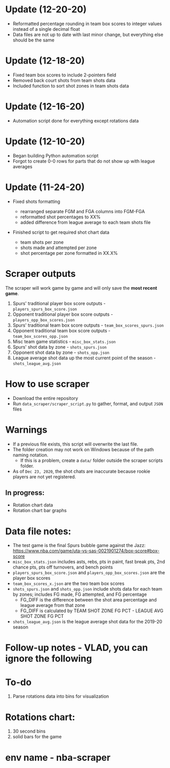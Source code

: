 # Update (12-20-20)
* Reformatted percentage rounding in team box scores to integer values instead of a single decimal float
* Data files are not up to date with last minor change, but everything else should be the same

# Update (12-18-20)
* Fixed team box scores to include 2-pointers field
* Removed back court shots from team shots data
* Included function to sort shot zones in team shots data

# Update (12-16-20)
* Automation script done for everything except rotations data

# Update (12-10-20)
* Began building Python automation script
* Forgot to create 0-0 rows for parts that do not show up with league averages

# Update (11-24-20)

* Fixed shots formatting
    * rearranged separate FGM and FGA columns into FGM-FGA
    * reformatted shot percentages to XX%
    * added difference from league average to each team shots file

* Finished script to get required shot chart data
    * team shots per zone
    * shots made and attempted per zone
    * shot percentage per zone formatted in XX.X%

# Scraper outputs
The scraper will work game by game and will only save the **most recent game**.

1. Spurs' traditional player box score outputs - `players_spurs_box_score.json`
2. Opponent traditional player box score outputs - `players_opp_box_scores.json`
3. Spurs' traditional team box score outputs - `team_box_scores_spurs.json`
4. Opponent traditional team box score outputs - `team_box_scores_opp.json`
5. Misc team game statistics - `misc_box_stats.json`
6. Spurs' shot data by zone - `shots_spurs.json`
7. Opponent shot data by zone - `shots_opp.json`
8. League average shot data up the most current point of the season - `shots_league_avg.json`

# How to use scraper
* Download the entire repository
* Run `data_scraper/scraper_script.py` to gather, format, and output `JSON` files

# Warnings
* If a previous file exists, this script will overwrite the last file.
* The folder creation may not work on Windows because of the path naming notation.
	* If this is a problem, create a `data/` folder outside the scraper scripts folder.
* As of `Dec 23, 2020`, the shot chats are inaccurate because rookie players are not yet registered.

## In progress:

* Rotation chart data
* Rotation chart bar graphs

# Data file notes:

* The test game is the final Spurs bubble game against the Jazz: https://www.nba.com/game/uta-vs-sas-0021901274/box-score#box-score
* `misc_box_stats.json` includes asts, rebs, pts in paint, fast break pts, 2nd chance pts, pts off turnovers, and bench points
* `players_spurs_box_score.json` and `players_opp_box_scores.json` are the player box scores
* `team_box_scores_x.json` are the two team box scores
* `shots_spurs.json` and `shots_opp.json` include shots data for each team by zones; includes FG made, FG attempted, and FG percentage
	* FG_DIFF is the difference between the shot area percentage and league average from that zone
	* FG_DIFF is calculated by TEAM SHOT ZONE FG PCT - LEAGUE AVG SHOT ZONE FG PCT
* `shots_league_avg.json` is the league average shot data for the 2019-20 season
	
# Follow-up notes - **VLAD, you can ignore the following**

# To-do

1. Parse rotations data into bins for visualization

# Rotations chart:

1. 30 second bins
2. solid bars for the game

# env name - nba-scraper